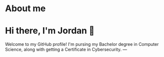 # About me

# Hi there, I'm Jordan :wave:
Welcome to my GitHub profile! I'm pursing my Bachelor degree in Computer Science, along with getting a Certificate in Cybersecurity. 
&#x2015;
